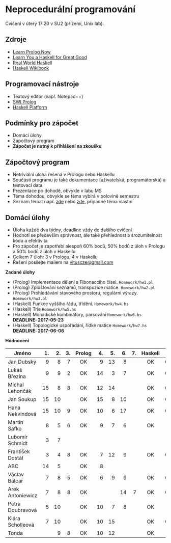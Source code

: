 Neprocedurální programování
===========================

Cvičení v úterý 17:20 v SU2 (přízemí, Unix lab).

Zdroje
------

- [Learn Prolog Now](http://www.learnprolognow.org/)
- [Learn You a Haskell for Great Good](http://learnyouahaskell.com/)
- [Real World Haskell](http://book.realworldhaskell.org/)
- [Haskell Wikibook](https://en.wikibooks.org/wiki/Haskell)

Programovací nástroje
---------------------

- Textový editor (např. Notepad++)
- [SWI Prolog](http://www.swi-prolog.org/)
- [Haskell Platform](https://www.haskell.org/platform/)

Podmínky pro zápočet
--------------------

- Domácí úlohy
- Zápočtový program
- **Zápočet je nutný k přihlášení na zkoušku**

Zápočtový program
-----------------

- Netriviální úloha řešená v Prologu nebo Haskellu
- Součástí programu je také dokumentace (uživatelská, programátorská) a testovací data
- Prezentace po dohodě, obvykle v labu MS
- Téma dohodou, obvykle se téma vybírá v polovině semestru
- Seznam témat např. [zde](http://kti.mff.cuni.cz/~hric/vyuka/pl_prikl_win.pdf) nebo [zde](http://ksvi.mff.cuni.cz/~dvorak/vyuka/14/NPRG005x01/programy.html), případně téma vlastní

Domácí úlohy
------------

- Úloha každé dva týdny, deadline vždy do dalšího cvičení
- Hodnotí se především správnost, ale také přehlednost a srozumitelnost kódu a efektivita
- Pro zápočet je zapotřebí alespoň 60% bodů, 50% bodů z úloh v Prologu a 50% bodů z úloh v Haskellu
- Celkem 7 úloh: 3 v Prologu, 4 v Haskellu
- Řešení posílejte mailem na vituscze@gmail.com

**Zadané úlohy**

- (Prolog) Implementace dělení a Fibonacciho čísel. `Homework/hw1.pl`
- (Prolog) Zplošťování seznamů, transpozice matice. `Homework/hw2.pl`
- (Prolog) Prohledávání stavového prostoru, regulární výrazy. `Homework/hw3.pl`
- (Haskell) Funkce vyššího řádu, třídění. `Homework/hw4.hs`
- (Haskell) Trie `Homework/hw5.hs`
- (Haskell) Monadické kombinátory, parsování `Homework/hw6.hs` **DEADLINE: 2017-05-23**
- (Haskell) Topologické uspořádání, řídké matice `Homework/hw7.hs` **DEADLINE: 2017-06-06**

**Hodnocení**

| Jméno             | 1. | 2. | 3. | Prolog | 4. | 5. | 6. | 7. | Haskell |  Z |
| ----------------- | --:| --:| --:|:------:| --:| --:| --:| --:|:-------:|:--:|
| Jan Dubský        |  9 |  8 |  7 |     OK |  9 | 13 |  8 |    |      OK | OK |
| Lukáš Březina     |  9 |  9 |  2 |     OK | 14 |  3 |  7 |    |      OK | OK |
| Michal Lehončák   | 15 |  8 |  8 |     OK | 12 | 14 |    |    |      OK | OK |
| Jan Soukup        | 15 | 10 |    |     OK | 15 |  8 | 10 |    |      OK | OK |
| Hana Nekvindová   | 15 | 10 |  9 |     OK | 10 |  6 | 17 |    |      OK | OK |
| Martin Safko      |  8 |  5 |  6 |     OK |  9 |  7 |  6 |    |      OK |    |
| Lubomír Schmidt   |  3 |  7 |    |        |    |    |    |    |         |    |
| František Dostál  |  3 |  4 |  8 |     OK |  7 | 12 |  9 |    |      OK | OK |
| ABC               | 14 |  5 |    |     OK |  8 |    |    |    |         |    |
| Václav Balcar     |  7 |  8 |  5 |     OK |  6 |  9 |  9 |    |      OK | OK |
| Arek Antoniewicz  |  7 |  8 |  8 |     OK |    |    | 14 |  7 |      OK | OK |
| Petra Doubravová  |  5 | 10 |    |     OK | 10 |  7 |  8 |    |      OK |    |
| Klára Scholleová  |  7 | 10 |    |     OK | 10 | 15 |    |    |      OK | OK |
| Tonda             |    |  9 |  8 |     OK | 10 | 12 |    |    |      OK |    |
